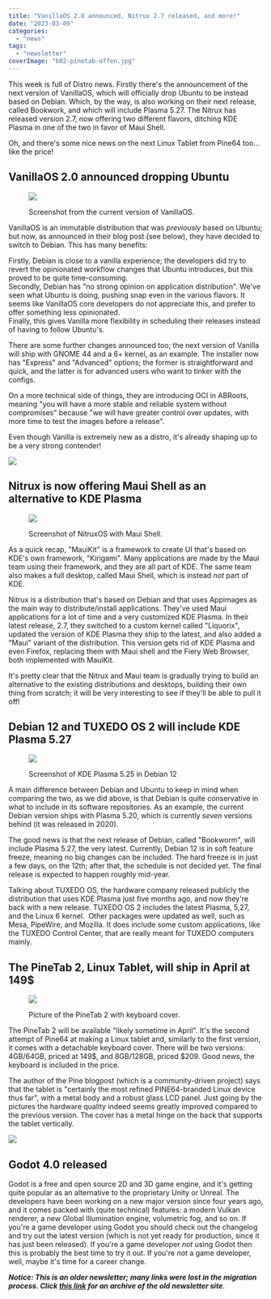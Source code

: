 ```yaml
---
title: "VanillaOS 2.0 announced, Nitrux 2.7 released, and more!"
date: "2023-03-09"
categories: 
  - "news"
tags: 
  - "newsletter"
coverImage: "b02-pinetab-offen.jpg"
---
```


This week is full of Distro news. Firstly there's the announcement of the next version of VanillaOS, which will officially drop Ubuntu to be instead based on Debian. Which, by the way, is also working on their next release, called Bookwork, and which will include Plasma 5.27. The Nitrux has released version 2.7, now offering two different flavors, ditching KDE Plasma in one of the two in favor of Maui Shell.

Oh, and there's some nice news on the next Linux Tablet from Pine64 too... like the price!

## VanillaOS 2.0 announced dropping Ubuntu

<figure>

![](images/image-24.png)

<figcaption>

Screenshot from the current version of VanillaOS.

</figcaption>

</figure>

VanillaOS is an immutable distribution that was _previously_ based on Ubuntu; but now, as announced in their blog post (see below), they have decided to switch to Debian. This has many benefits:

Firstly, Debian is close to a vanilla experience; the developers did try to revert the opinionated workflow changes that Ubuntu introduces, but this proved to be quite time-consuming.  
Secondly, Debian has "no strong opinion on application distribution". We've seen what Ubuntu is doing, pushing snap even in the various flavors. It seems like VanillaOS core developers do not appreciate this, and prefer to offer something less opinionated.  
Finally, this gives Vanilla more flexibility in scheduling their releases instead of having to follow Ubuntu's.

There are some further changes announced too; the next version of Vanilla will ship with GNOME 44 and a 6+ kernel, as an example. The installer now has "Express" and "Advanced" options; the former is straightforward and quick, and the latter is for advanced users who want to tinker with the configs.

On a more technical side of things, they are introducing OCI in ABRoots, meaning "you will have a more stable and reliable system without compromises" because "we will have greater control over updates, with more time to test the images before a release".

Even though Vanilla is extremely new as a distro, it's already shaping up to be a very strong contender!

![](https://vanillaos.org/assets/images/favicon.ico)

## Nitrux is now offering Maui Shell as an alternative to KDE Plasma

<figure>

![](images/image-26.png)

<figcaption>

Screenshot of NitruxOS with Maui Shell.

</figcaption>

</figure>

As a quick recap, "MauiKit" is a framework to create UI that's based on KDE's own framework, "Kirigami". Many applications are made by the Maui team using their framework, and they are all part of KDE. The same team also makes a full desktop, called Maui Shell, which is instead _not_ part of KDE.

Nitrux is a distribution that's based on Debian and that uses Appimages as the main way to distribute/install applications. They've used Maui applications for a lot of time and a very customized KDE Plasma. In their latest release, 2.7, they switched to a custom kernel called "Liquorix", updated the version of KDE Plasma they ship to the latest, and also added a "Maui" variant of the distribution. This version gets rid of KDE Plasma and even Firefox, replacing them with Maui shell and the Fiery Web Browser, both implemented with MauiKit.

It's pretty clear that the Nitrux and Maui team is gradually trying to build an alternative to the existing distributions and desktops, building their own thing from scratch; it will be very interesting to see if they'll be able to pull it off!

## Debian 12 and TUXEDO OS 2 will include KDE Plasma 5.27

<figure>

![](images/image-27.png)

<figcaption>

Screenshot of KDE Plasma 5.25 in Debian 12

</figcaption>

</figure>

A main difference between Debian and Ubuntu to keep in mind when comparing the two, as we did above, is that Debian is quite conservative in what to include in its software repositories. As an example, the current Debian version ships with Plasma 5.20, which is currently _seven_ versions behind (it was released in 2020).

The good news is that the next release of Debian, called "Bookworm", will include Plasma 5.27, the very latest. Currently, Debian 12 is in soft feature freeze, meaning no big changes can be included. The hard freeze is in just a few days, on the 12th; after that, the schedule is not decided yet. The final release is expected to happen roughly mid-year.

Talking about TUXEDO OS, the hardware company released publicly the distribution that uses KDE Plasma just five months ago, and now they're back with a new release. TUXEDO OS 2 includes the latest Plasma, 5,27, and the Linux 6 kernel.  Other packages were updated as well, such as Mesa, PipeWire, and Mozilla. It does include some custom applications, like the TUXEDO Control Center, that are really meant for TUXEDO computers mainly.

## The PineTab 2, Linux Tablet, will ship in April at 149$

<figure>

![](images/image-28.png)

<figcaption>

Picture of the PineTab 2 with keyboard cover.

</figcaption>

</figure>

The PineTab 2 will be available "likely sometime in April". It's the second attempt of Pine64 at making a Linux tablet and, similarly to the first version, it comes with a detachable keyboard cover. There will be two versions: 4GB/64GB, priced at 149$, and 8GB/128GB, priced $209. Good news, the keyboard is included in the price.

The author of the Pine blogpost (which is a community-driven project) says that the tablet is "certainly the most refined PINE64-branded Linux device thus far", with a metal body and a robust glass LCD panel. Just going by the pictures the hardware quality indeed seems greatly improved compared to the previous version. The cover has a metal hinge on the back that supports the tablet vertically.

![](https://www.pine64.org/wp-content/uploads/fbrfg/apple-touch-icon.png?v=lk94AAJxpr)

## Godot 4.0 released

Godot is a free and open source 2D and 3D game engine, and it's getting quite popular as an alternative to the proprietary Unity or Unreal. The developers have been working on a new major version since four years ago, and it comes packed with (quite technical) features: a modern Vulkan renderer, a new Global Illumination engine, volumetric fog, and so on. If you're a game developer using Godot you should check out the changelog and try out the latest version (which is not yet ready for production, since it has just been released). If you're a game developer _not_ using Godot then this is probably the best time to try it out. If you're _not_ a game developer, well, maybe it's time for a career change.

**_Notice: This is an older newsletter; many links were lost in the migration process. Click [this link](https://archive.techhut.tv/) for an archive of the old newsletter site_**.
